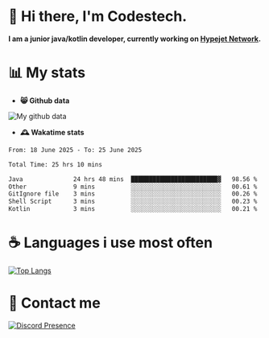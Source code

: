 # 👋 Hi there, I'm Codestech.
**I am a junior java/kotlin developer, currently working on [Hypejet Network](https://github.com/Hypejet).**

# 📊 My stats
- **😸 Github data**

![My github data](https://github-readme-stats.vercel.app/api?username=Codestech1&count_private=true&include_all_commits=true&theme=codeSTACKr)

- **🕰️ Wakatime stats**
<!--START_SECTION:waka-->

```txt
From: 18 June 2025 - To: 25 June 2025

Total Time: 25 hrs 10 mins

Java              24 hrs 48 mins  ████████████████████████▓   98.56 %
Other             9 mins          ░░░░░░░░░░░░░░░░░░░░░░░░░   00.61 %
GitIgnore file    3 mins          ░░░░░░░░░░░░░░░░░░░░░░░░░   00.26 %
Shell Script      3 mins          ░░░░░░░░░░░░░░░░░░░░░░░░░   00.23 %
Kotlin            3 mins          ░░░░░░░░░░░░░░░░░░░░░░░░░   00.21 %
```

<!--END_SECTION:waka-->

# ☕ Languages i use most often
[![Top Langs](https://github-readme-stats.vercel.app/api/top-langs/?username=Codestech1&layout=compact&langs_count=8&exclude_repo=window5000.github.io&theme=codeSTACKr)](https://github.com/anuraghazra/github-readme-stats)

# 💬 Contact me
[![Discord Presence](https://lanyard.cnrad.dev/api/650718742157852740)](https://discord.com/users/650718742157852740)
</br>
